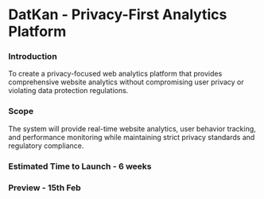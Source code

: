 # DatKan - Privacy-First Analytics Platform

### Introduction

To create a privacy-focused web analytics platform that provides comprehensive website analytics without compromising user privacy or violating data protection regulations.

### Scope

The system will provide real-time website analytics, user behavior tracking, and performance monitoring while maintaining strict privacy standards and regulatory compliance.

### Estimated Time to Launch - 6 weeks

### Preview - 15th Feb
